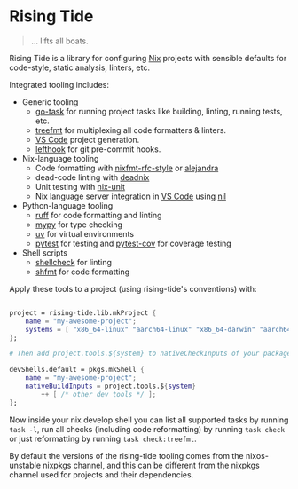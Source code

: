 # Rising Tide

> … lifts all boats.

Rising Tide is a library for configuring [Nix] projects with sensible defaults for code-style, static analysis, linters, etc.

Integrated tooling includes:

* Generic tooling
    * [go-task] for running project tasks like building, linting, running tests, etc.
    * [treefmt] for multiplexing all code formatters & linters.
    * [VS Code][vscode] project generation.
    * [lefthook] for git pre-commit hooks.
* Nix-language tooling
    * Code formatting with [nixfmt-rfc-style] or [alejandra]
    * dead-code linting with [deadnix]
    * Unit testing with [nix-unit]
    * Nix language server integration in [VS Code][vscode] using [nil]
* Python-language tooling
    * [ruff] for code formatting and linting
    * [mypy] for type checking
    * [uv] for virtual environments
    * [pytest] for testing and [pytest-cov] for coverage testing
* Shell scripts
    * [shellcheck] for linting
    * [shfmt] for code formatting

Apply these tools to a project (using rising-tide's conventions) with:

```nix

project = rising-tide.lib.mkProject {
    name = "my-awesome-project";
    systems = [ "x86_64-linux" "aarch64-linux" "x86_64-darwin" "aarch64-darwin" ];
};

# Then add project.tools.${system} to nativeCheckInputs of your package or nativeBuildInputs of your devShell:

devShells.default = pkgs.mkShell {
    name = "my-awesome-project";
    nativeBuildInputs = project.tools.${system}
        ++ [ /* other dev tools */ ];
};
```

Now inside your nix develop shell you can list all supported tasks by running `task -l`, run all checks (including code reformatting) by running `task check` or just reformatting by running `task check:treefmt`.


By default the versions of the rising-tide tooling comes from the nixos-unstable nixpkgs channel, and this can be different from the nixpkgs channel used for projects and their dependencies.

[nix]: https://nixos.org/
[go-task]: https://taskfile.dev/
[nixfmt-rfc-style]: https://github.com/NixOS/nixfmt
[alejandra]: https://github.com/kamadorueda/alejandra
[deadnix]: https://github.com/astro/deadnix
[nix-unit]: https://github.com/nix-community/nix-unit
[treefmt]: https://treefmt.com/
[vscode]: https://code.visualstudio.com/
[nil]: https://github.com/oxalica/nil
[lefthook]: https://evilmartians.github.io/lefthook/
[ruff]: https://docs.astral.sh/ruff/
[mypy]: https://mypy.readthedocs.io/en/stable/index.html
[uv]: https://github.com/astral-sh/uv
[pytest]: https://docs.pytest.org/en/stable/
[pytest-cov]: https://pytest-cov.readthedocs.io/en/stable/
[shellcheck]: https://www.shellcheck.net/
[shfmt]: https://github.com/mvdan/sh